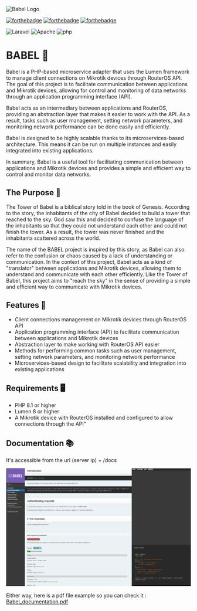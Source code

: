 ![Babel Logo](https://user-images.githubusercontent.com/97613884/212135699-cdc825eb-48da-40cc-b97b-56ef8715d7c1.png)

[![forthebadge](https://forthebadge.com/images/badges/makes-people-smile.svg)](http://forthebadge.com)
[![forthebadge](http://forthebadge.com/images/badges/built-with-love.svg)](http://forthebadge.com)
[![forthebadge](https://forthebadge.com/images/badges/powered-by-coffee.svg)](http://forthebadge.com)

![Laravel](https://img.shields.io/badge/laravel-%23FF2D20.svg?style=for-the-badge&logo=laravel&logoColor=white)
![Apache](https://img.shields.io/badge/apache-%23D42029.svg?style=for-the-badge&logo=apache&logoColor=white)
![php](https://img.shields.io/badge/PHP-777BB4?style=for-the-badge&logo=php&logoColor=white)

# BABEL 🤖

Babel is a PHP-based microservice adapter that uses the Lumen framework to manage client connections on Mikrotik devices through RouterOS API. The goal of this project is to facilitate communication between applications and Mikrotik devices, allowing for control and monitoring of data networks through an application programming interface (API).

Babel acts as an intermediary between applications and RouterOS, providing an abstraction layer that makes it easier to work with the API. As a result, tasks such as user management, setting network parameters, and monitoring network performance can be done easily and efficiently.

Babel is designed to be highly scalable thanks to its microservices-based architecture. This means it can be run on multiple instances and easily integrated into existing applications.

In summary, Babel is a useful tool for facilitating communication between applications and Mikrotik devices and provides a simple and efficient way to control and monitor data networks.

## The Purpose 📕

The Tower of Babel is a biblical story told in the book of Genesis. According to the story, the inhabitants of the city of Babel decided to build a tower that reached to the sky. God saw this and decided to confuse the language of the inhabitants so that they could not understand each other and could not finish the tower. As a result, the tower was never finished and the inhabitants scattered across the world.

The name of the BABEL project is inspired by this story, as Babel can also refer to the confusion or chaos caused by a lack of understanding or communication. In the context of this project, Babel acts as a kind of "translator" between applications and Mikrotik devices, allowing them to understand and communicate with each other efficiently. Like the Tower of Babel, this project aims to "reach the sky" in the sense of providing a simple and efficient way to communicate with Mikrotik devices.

## Features 🔧

-   Client connections management on Mikrotik devices through RouterOS API
-   Application programming interface (API) to facilitate communication between applications and Mikrotik devices
-   Abstraction layer to make working with RouterOS API easier
-   Methods for performing common tasks such as user management, setting network parameters, and monitoring network performance
-   Microservices-based design to facilitate scalability and integration into existing applications

## Requirements 🖥️

-   PHP 8.1 or higher
-   Lumen 8 or higher
-   A Mikrotik device with RouterOS installed and configured to allow connections through the API"

## Documentation 📚

It's accessible from the url (server ip) + /docs

![Babel Doc](https://github.com/kw4rgs/babel/blob/8a6901bf9d8ae7075afeb3c0c71fa67e4779ee95/babel_doc.png)

Either way, here is a pdf file example so you can check it : [Babel_documentation.pdf](https://pdfhost.io/v/NEjef5QeU_babel_doc)

